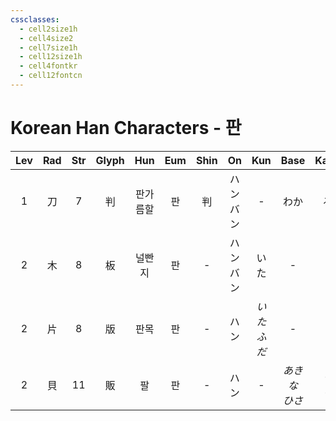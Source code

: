 ```yaml
---
cssclasses:
  - cell2size1h
  - cell4size2
  - cell7size1h
  - cell12size1h
  - cell4fontkr
  - cell12fontcn
---
```


# Korean Han Characters - 판

| Lev | Rad | Str | Glyph | Hun  | Eum | Shin |    On    |    Kun     |    Base     |   Kana   | Simp | Man |  Can  |    Viet     |
| :-: | :-: | :-: | :---: | :--: | :-: | :--: | :------: | :--------: | :---------: | :------: | :--: | :-: | :---: | :---------: |
|  1  |  刀  |  7  |   判   | 판가름할 |  판  |  判   | ハン<br>バン |     -      |     わか      |    る     |  判   | pàn | pun3  |    phán     |
|  2  |  木  |  8  |   板   | 널빤지  |  판  |  -   | ハン<br>バン |     いた     |      -      |    -     |  -   | bǎn | baan2 |     ván     |
|  2  |  片  |  8  |   版   |  판목  |  판  |  -   |    ハン    | *いた<br>ふだ* |      -      |    -     |  -   | bǎn | baan2 |     bản     |
|  2  |  貝  | 11  |   販   |  팔   |  판  |  -   |    ハン    |     -      | *あきな<br>ひさ* | *う<br>ぐ* |  贩   | fàn | faan3 | phiến<br>phán |
